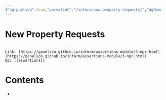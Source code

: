 ```yaml
---
{"dg-publish":true,"permalink":"/inform/new-property-requests/","dgHomeLink":true,"dgPassFrontmatter":false}
---
```


# New Property Requests
```ad-info

Link: [https://ganelson.github.io/inform/assertions-module/3-npr.html](https://ganelson.github.io/inform/assertions-module/3-npr.html)
Up: [[assertions]]
```

# Contents
- 